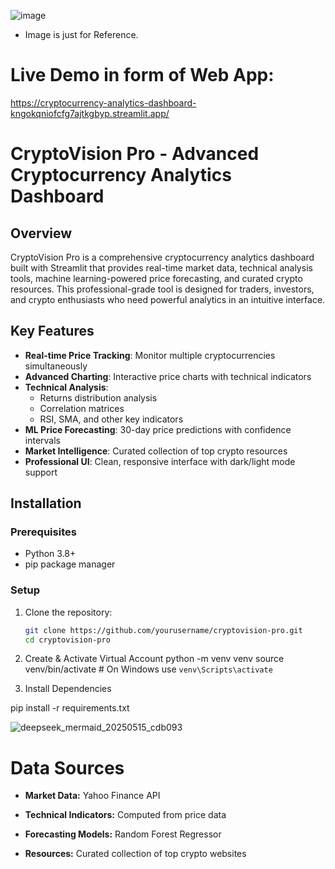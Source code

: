 ![image](https://github.com/user-attachments/assets/534cb178-75c2-4d8d-8aa6-10324ba90379)


* Image is just for Reference.

# Live Demo in form of Web App:
https://cryptocurrency-analytics-dashboard-kngokqniofcfg7ajtkgbyp.streamlit.app/

# CryptoVision Pro - Advanced Cryptocurrency Analytics Dashboard

## Overview

CryptoVision Pro is a comprehensive cryptocurrency analytics dashboard built with Streamlit that provides real-time market data, technical analysis tools, machine learning-powered price forecasting, and curated crypto resources. This professional-grade tool is designed for traders, investors, and crypto enthusiasts who need powerful analytics in an intuitive interface.

## Key Features

- **Real-time Price Tracking**: Monitor multiple cryptocurrencies simultaneously
- **Advanced Charting**: Interactive price charts with technical indicators
- **Technical Analysis**: 
  - Returns distribution analysis
  - Correlation matrices
  - RSI, SMA, and other key indicators
- **ML Price Forecasting**: 30-day price predictions with confidence intervals
- **Market Intelligence**: Curated collection of top crypto resources
- **Professional UI**: Clean, responsive interface with dark/light mode support

## Installation

### Prerequisites

- Python 3.8+
- pip package manager

### Setup

1. Clone the repository:
   ```bash
   git clone https://github.com/yourusername/cryptovision-pro.git
   cd cryptovision-pro

2. Create & Activate Virtual Account
python -m venv venv
source venv/bin/activate  # On Windows use `venv\Scripts\activate`

3. Install Dependencies

pip install -r requirements.txt

![deepseek_mermaid_20250515_cdb093](https://github.com/user-attachments/assets/acd65d82-5f3e-417d-a63f-b8477c87444a)


# Data Sources

* **Market Data:** Yahoo Finance API

* **Technical Indicators:** Computed from price data

* **Forecasting Models:** Random Forest Regressor

* **Resources:** Curated collection of top crypto websites



